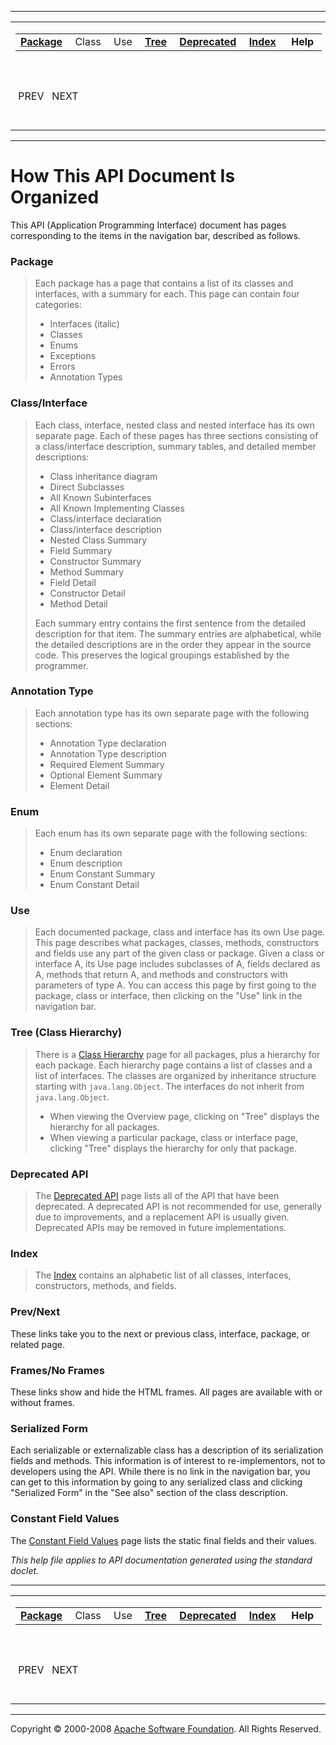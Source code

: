------------------------------------------------------------------------

<span id="navbar_top"></span> [](#skip-navbar_top "Skip navigation links")

<table>
<colgroup>
<col width="50%" />
<col width="50%" />
</colgroup>
<tbody>
<tr class="odd">
<td align="left"><span id="navbar_top_firstrow"></span>
<table>
<tbody>
<tr class="odd">
<td align="left"><a href="org/apache/struts/tiles/package-summary.html.md"><strong>Package</strong></a> </td>
<td align="left">Class </td>
<td align="left">Use </td>
<td align="left"><a href="org/apache/struts/tiles/package-tree.html.md"><strong>Tree</strong></a> </td>
<td align="left"><a href="deprecated-list.html.md"><strong>Deprecated</strong></a> </td>
<td align="left"><a href="index-all.html.md"><strong>Index</strong></a> </td>
<td align="left"> <strong>Help</strong> </td>
</tr>
</tbody>
</table></td>
<td align="left"></td>
</tr>
<tr class="even">
<td align="left"> PREV   NEXT</td>
<td align="left"><a href="index.html.md?help-doc.html"><strong>FRAMES</strong></a>    <a href="help-doc.html"><strong>NO FRAMES</strong></a>    
<a href="allclasses-noframe.html.md"><strong>All Classes</strong></a></td>
</tr>
</tbody>
</table>

<span id="skip-navbar_top"></span>

------------------------------------------------------------------------

How This API Document Is Organized
==================================

This API (Application Programming Interface) document has pages corresponding to the items in the navigation bar, described as follows.

### Package

> Each package has a page that contains a list of its classes and interfaces, with a summary for each. This page can contain four categories:
>
> -   Interfaces (italic)
> -   Classes
> -   Enums
> -   Exceptions
> -   Errors
> -   Annotation Types

### Class/Interface

> Each class, interface, nested class and nested interface has its own separate page. Each of these pages has three sections consisting of a class/interface description, summary tables, and detailed member descriptions:
>
> -   Class inheritance diagram
> -   Direct Subclasses
> -   All Known Subinterfaces
> -   All Known Implementing Classes
> -   Class/interface declaration
> -   Class/interface description
> -   Nested Class Summary
> -   Field Summary
> -   Constructor Summary
> -   Method Summary
> -   Field Detail
> -   Constructor Detail
> -   Method Detail
>
> Each summary entry contains the first sentence from the detailed description for that item. The summary entries are alphabetical, while the detailed descriptions are in the order they appear in the source code. This preserves the logical groupings established by the programmer.

### Annotation Type

> Each annotation type has its own separate page with the following sections:
>
> -   Annotation Type declaration
> -   Annotation Type description
> -   Required Element Summary
> -   Optional Element Summary
> -   Element Detail

### Enum

> Each enum has its own separate page with the following sections:
>
> -   Enum declaration
> -   Enum description
> -   Enum Constant Summary
> -   Enum Constant Detail

### Use

> Each documented package, class and interface has its own Use page. This page describes what packages, classes, methods, constructors and fields use any part of the given class or package. Given a class or interface A, its Use page includes subclasses of A, fields declared as A, methods that return A, and methods and constructors with parameters of type A. You can access this page by first going to the package, class or interface, then clicking on the "Use" link in the navigation bar.

### Tree (Class Hierarchy)

> There is a [Class Hierarchy](overview-tree.html.md) page for all packages, plus a hierarchy for each package. Each hierarchy page contains a list of classes and a list of interfaces. The classes are organized by inheritance structure starting with `java.lang.Object`. The interfaces do not inherit from `java.lang.Object`.
>
> -   When viewing the Overview page, clicking on "Tree" displays the hierarchy for all packages.
> -   When viewing a particular package, class or interface page, clicking "Tree" displays the hierarchy for only that package.

### Deprecated API

> The [Deprecated API](deprecated-list.html.md) page lists all of the API that have been deprecated. A deprecated API is not recommended for use, generally due to improvements, and a replacement API is usually given. Deprecated APIs may be removed in future implementations.

### Index

> The [Index](index-all.html.md) contains an alphabetic list of all classes, interfaces, constructors, methods, and fields.

### Prev/Next

These links take you to the next or previous class, interface, package, or related page.

### Frames/No Frames

These links show and hide the HTML frames. All pages are available with or without frames.

### Serialized Form

Each serializable or externalizable class has a description of its serialization fields and methods. This information is of interest to re-implementors, not to developers using the API. While there is no link in the navigation bar, you can get to this information by going to any serialized class and clicking "Serialized Form" in the "See also" section of the class description.

### Constant Field Values

The [Constant Field Values](constant-values.html.md) page lists the static final fields and their values.

*This help file applies to API documentation generated using the standard doclet.*

------------------------------------------------------------------------

<span id="navbar_bottom"></span> [](#skip-navbar_bottom "Skip navigation links")

<table>
<colgroup>
<col width="50%" />
<col width="50%" />
</colgroup>
<tbody>
<tr class="odd">
<td align="left"><span id="navbar_bottom_firstrow"></span>
<table>
<tbody>
<tr class="odd">
<td align="left"><a href="org/apache/struts/tiles/package-summary.html.md"><strong>Package</strong></a> </td>
<td align="left">Class </td>
<td align="left">Use </td>
<td align="left"><a href="org/apache/struts/tiles/package-tree.html.md"><strong>Tree</strong></a> </td>
<td align="left"><a href="deprecated-list.html.md"><strong>Deprecated</strong></a> </td>
<td align="left"><a href="index-all.html.md"><strong>Index</strong></a> </td>
<td align="left"> <strong>Help</strong> </td>
</tr>
</tbody>
</table></td>
<td align="left"></td>
</tr>
<tr class="even">
<td align="left"> PREV   NEXT</td>
<td align="left"><a href="index.html.md?help-doc.html"><strong>FRAMES</strong></a>    <a href="help-doc.html"><strong>NO FRAMES</strong></a>    
<a href="allclasses-noframe.html.md"><strong>All Classes</strong></a></td>
</tr>
</tbody>
</table>

<span id="skip-navbar_bottom"></span>

------------------------------------------------------------------------

Copyright © 2000-2008 [Apache Software Foundation](http://www.apache.org/). All Rights Reserved.
